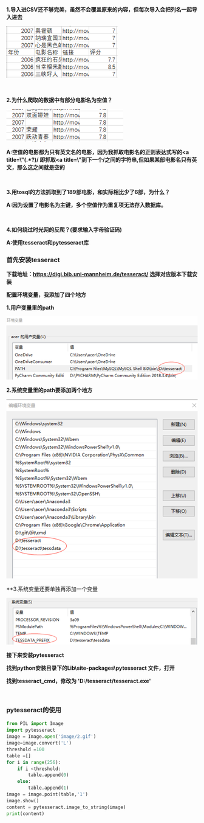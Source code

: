 **1.导入进CSV还不够完美，虽然不会覆盖原来的内容，但每次导入会把列名一起导入进去**

![image](https://github.com/suvieu/PYTHON-PROGRAM/blob/master/SCRAPING/MTIME/PIC/7.png)

<br>


**2.为什么爬取的数据中有部分电影名为空值？**


![image](https://github.com/suvieu/PYTHON-PROGRAM/blob/master/SCRAPING/MTIME/PIC/8.png)

**A:空值的电影都为只有英文名的电影，因为我抓取电影名的正则表达式写的<a title=\\"(.*?)/
即抓取<a title=\\"到下一个/之间的字符串,但如果某部电影名只有英文，那么这之间就是空的**


<br>

**3.用tosql的方法抓取到了189部电影，和实际相比少了6部，为什么？**

**A:因为设置了电影名为主键，多个空值作为重复项无法存入数据库。**

<br>


**4.如何绕过时光网的反爬？(要求输入字母验证码)**

**A:使用tesseract和pytesseract库**

### **首先安装tesseract**

**下载地址：https://digi.bib.uni-mannheim.de/tesseract/ 选择对应版本下载安装**

**配置环境变量，我添加了四个地方** 

**1.用户变量里的path**

![Image](https://github.com/suvieu/PYTHON-PROGRAM/blob/master/SCRAPING/MTIME/PIC/9.png)

**2.系统变量里的path要添加两个地方**

![Image](https://github.com/suvieu/PYTHON-PROGRAM/blob/master/SCRAPING/MTIME/PIC/10.png)

**3.系统变量还要单独再添加一个变量

![Image](https://github.com/suvieu/PYTHON-PROGRAM/blob/master/SCRAPING/MTIME/PIC/11.png)

**接下来安装pytesseract**

**找到python安装目录下的Lib\site-packages\pytesseract 文件，打开**

**找到tesseract_cmd，修改为 'D:/tesseract/tesseract.exe'**

<br>

### **pytesseract的使用**

```python
from PIL import Image
import pytesseract
image = Image.open('image/2.gif')
image=image.convert('L')
threshold =100
table =[]
for i in range(256):
    if i <threshold:
        table.append(0)
    else:
        table.append(1)
image = image.point(table,'1')
image.show()
content = pytesseract.image_to_string(image)
print(content)
